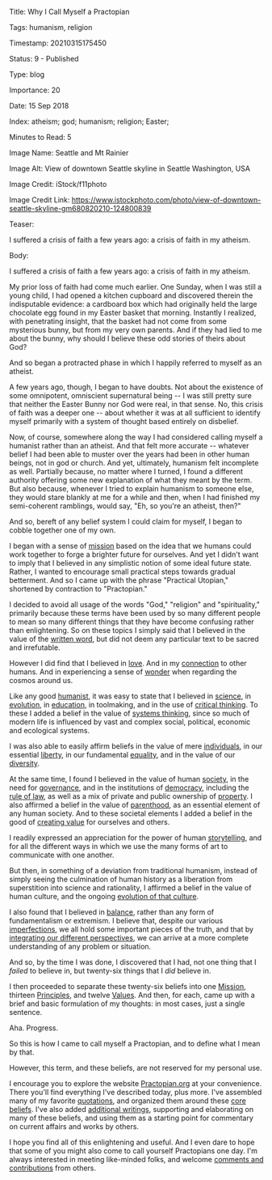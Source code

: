 Title:  Why I Call Myself a Practopian

Tags:   humanism, religion

Timestamp: 20210315175450

Status: 9 - Published

Type:   blog

Importance: 20

Date:   15 Sep 2018

Index:  atheism; god; humanism; religion; Easter; 

Minutes to Read: 5

Image Name: Seattle and Mt Rainier

Image Alt: View of downtown Seattle skyline in Seattle Washington, USA

Image Credit: iStock/f11photo

Image Credit Link: https://www.istockphoto.com/photo/view-of-downtown-seattle-skyline-gm680820210-124800839

Teaser: 

I suffered a crisis of faith a few years ago: a crisis of faith in my atheism. 

Body: 

I suffered a crisis of faith a few years ago: a crisis of faith in my atheism. 

My prior loss of faith had come much earlier. One Sunday, when I was still a young child, I had opened a kitchen cupboard and discovered therein the indisputable evidence: a cardboard box which had originally held the large chocolate egg found in my Easter basket that morning. Instantly I realized, with penetrating insight, that the basket had not come from some mysterious bunny, but from my very own parents. And if they had lied to me about the bunny, why should I believe these odd stories of theirs about God?

And so began a protracted phase in which I happily referred to myself as an atheist. 

A few years ago, though, I began to have doubts. Not about the existence of some omnipotent, omniscient supernatural being -- I was still pretty sure that neither the Easter Bunny nor God were real, in that sense. No, this crisis of faith was a deeper one -- about whether it was at all sufficient to identify myself primarily with a system of thought based entirely on disbelief.   

Now, of course, somewhere along the way I had considered calling myself a humanist rather than an atheist. And that felt more accurate -- whatever belief I had been able to muster over the years had been in other human beings, not in god or church. And yet, ultimately, humanism felt incomplete as well. Partially because, no matter where I turned, I found a different authority offering some new explanation of what they meant by the term. But also because, whenever I tried to explain humanism to someone else, they would stare blankly at me for a while and then, when I had finished my semi-coherent ramblings, would say, "Eh, so you're an atheist, then?"

And so, bereft of any belief system I could claim for myself, I began to cobble together one of my own.

I began with a sense of [mission][] based on the idea that we humans could work together to forge a brighter future for ourselves. And yet I didn't want to imply that I believed in any simplistic notion of some ideal future state. Rather, I wanted to encourage small practical steps towards gradual betterment. And so I came up with the phrase "Practical Utopian," shortened by contraction to "Practopian."

I decided to avoid all usage of the words "God," "religion" and "spirituality," primarily because these terms have been used by so many different people to mean so many different things that they have become confusing rather than enlightening. So on these topics I simply said that I believed in the value of the [written word][ww], but did not deem any particular text to be sacred and irrefutable. 

However I did find that I believed in [love][]. And in my [connection][] to other humans. And in experiencing a sense of [wonder][] when regarding the cosmos around us. 

Like any good [humanist][], it was easy to state that I believed in [science][], in [evolution][], in [education][], in toolmaking, and in the use of [critical thinking][ct]. To these I added a belief in the value of [systems thinking][st], since so much of modern life is influenced by vast and complex social, political, economic and ecological systems. 

I was also able to easily affirm beliefs in the value of mere [individuals][], in our essential [liberty][], in our fundamental [equality][], and in the value of our [diversity][]. 

At the same time, I found I believed in the value of human [society][], in the need for [governance][], and in the institutions of [democracy][], including the [rule of law][law], as well as a mix of private and public ownership of [property][]. I also affirmed a belief in the value of [parenthood][], as an essential element of any human society. And to these societal elements I added a belief in the good of [creating value][value] for ourselves and others.

I readily expressed an appreciation for the power of human [storytelling][], and for all the different ways in which we use the many forms of art to communicate with one another.

But then, in something of a deviation from traditional humanism, instead of simply seeing the culmination of human history as a liberation from superstition into science and rationality, I affirmed a belief in the value of human culture, and the ongoing [evolution of that culture][culture].  

I also found that I believed in [balance][], rather than any form of fundamentalism or extremism. I believe that, despite our various [imperfections][], we all hold some important pieces of the truth, and that by [integrating our different perspectives][integral], we can arrive at a more complete understanding of any problem or situation.

And so, by the time I was done, I discovered that I had, not one thing that I *failed* to believe in, but twenty-six things that I *did* believe in. 

I then proceeded to separate these twenty-six beliefs into one [Mission][], thirteen [Principles][], and twelve [Values][]. And then, for each, came up with a brief and basic formulation of my thoughts: in most cases, just a single sentence.

Aha. Progress. 

So this is how I came to call myself a Practopian, and to define what I mean by that. 

However, this term, and these beliefs, are not reserved for my personal use. 

I encourage you to explore the website [Practopian.org][web] at your convenience. There you'll find everything I've described today, plus more. I've assembled many of my favorite [quotations][], and organized them around these [core beliefs][core]. I've also added [additional writings][aw], supporting and elaborating on many of these beliefs, and using them as a starting point for commentary on current affairs and works by others. 

I hope you find all of this enlightening and useful. And I even dare to hope that some of you might also come to call yourself Practopians one day. I'm always interested in meeting like-minded folks, and welcome [comments and contributions][contact] from others. 


[web]:        ../../index.html
[core]:       ../../core/index.html
[mission]:    ../../tags/mission.html
[principles]: ../../core/principles.html
[values]:     ../../core/values.html

[ww]:         ../../tags/written-word.html

[love]:       ../../tags/love.html
[connection]: ../../tags/connection.html
[wonder]:     ../../tags/wonder.html

[humanist]:   ../../tags/humanism.html
[science]:    ../../tags/science.html
[evolution]:  ../../tags/evolution.html
[education]:  ../../tags/education.html
[ct]:    ../../tags/critical-thinking.html
[st]:         ../../tags/systemic.html
 
[individuals]: ../../tags/individuals.html
[liberty]:    ../../tags/liberty.html
[equality]:   ../../tags/equality.html
[diversity]:  ../../tags/diversity.html

[society]:    ../../tags/society.html
[governance]: ../../tags/governance.html
[democracy]:  ../../tags/democracy.html
[law]:        ../../tags/rule-of-law.html
[property]:   ../../tags/property.html
[parenthood]: ../../tags/parenthood.html
[value]:    ../../tags/value-creation.html

[storytelling]: ../../tags/stories.html

[culture]:    ../../tags/cultural-evolution.html

[balance]:    ../../tags/balance.html
[imperfections]: ../../tags/imperfection.html
[integral]:   ../../tags/integral.html

[prorg]:      ../../index.html

[quotations]: ../../quotes/index.html
[aw]: ../../explore/latest-original-content.html

[contact]: ../../intro/contact.html
